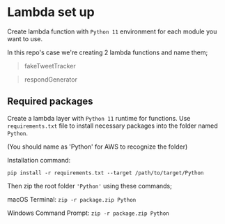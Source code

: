 # Lambda set up

Create lambda function with `Python 11` environment for each module you want to use.

In this repo's case we're creating 2 lambda functions and name them;
> fakeTweetTracker

> respondGenerator

## Required packages

Create a lambda layer with `Python 11` runtime for functions.
Use `requirements.txt` file to install necessary packages into the folder named `Python`.

(You should name as 'Python' for AWS to recognize the folder)

Installation command:
```
pip install -r requirements.txt --target /path/to/target/Python
```

Then zip the root folder `'Python'` using these commands;

macOS Terminal: ```zip -r package.zip Python```

Windows Command Prompt: ```zip -r package.zip Python```




